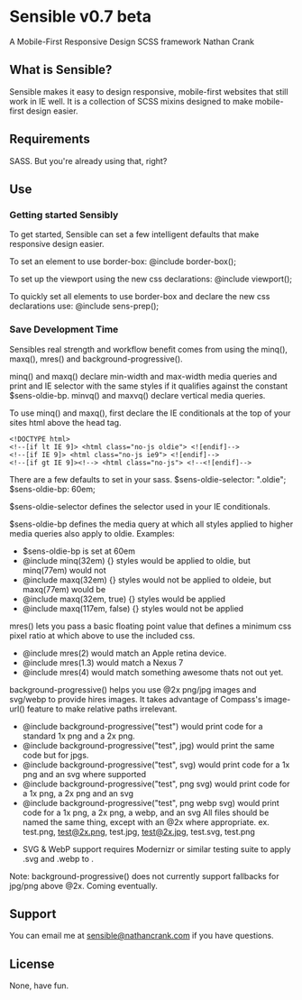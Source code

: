 # Sensible v0.7 beta
A Mobile-First Responsive Design SCSS framework
Nathan Crank

## What is Sensible?
Sensible makes it easy to design responsive, mobile-first websites that still work in IE well. It is a collection of SCSS mixins designed to make mobile-first design easier.

## Requirements
SASS. But you're already using that, right?

## Use
### Getting started Sensibly
To get started, Sensible can set a few intelligent defaults that make responsive design easier.

To set an element to use border-box:
@include border-box();

To set up the viewport using the new css declarations:
@include viewport();

To quickly set all elements to use border-box and declare the new css declarations use:
@include sens-prep();

### Save Development Time
Sensibles real strength and workflow benefit comes from using the minq(), maxq(), mres() and background-progressive().

minq() and maxq() declare min-width and max-width media queries and print and IE selector with the same styles if it qualifies against the constant $sens-oldie-bp. minvq() and maxvq() declare vertical media queries.

To use minq() and maxq(), first declare the IE conditionals at the top of your sites html above the head tag.

	<!DOCTYPE html>
	<!--[if lt IE 9]> <html class="no-js oldie"> <![endif]-->
	<!--[if IE 9]> <html class="no-js ie9"> <![endif]-->
	<!--[if gt IE 9]><!--> <html class="no-js"> <!--<![endif]-->

There are a few defaults to set in your sass.
$sens-oldie-selector: ".oldie";
$sens-oldie-bp: 60em;

$sens-oldie-selector defines the selector used in your IE conditionals.

$sens-oldie-bp defines the media query at which all styles applied to higher media queries also apply to oldie.
Examples:
- $sens-oldie-bp is set at 60em
- @include minq(32em) {} styles would be applied to oldie, but minq(77em) would not
- @include maxq(32em) {} styles would not be applied to oldeie, but maxq(77em) would be
- @include maxq(32em, true) {} styles would be applied
- @include maxq(117em, false) {} styles would not be applied

mres() lets you pass a basic floating point value that defines a minimum css pixel ratio at which above to use the included css.
- @include mres(2) would match an Apple retina device.
- @include mres(1.3) would match a Nexus 7
- @include mres(4) would match something awesome thats not out yet.

background-progressive() helps you use @2x png/jpg images and svg/webp to provide hires images. It takes advantage of Compass's image-url() feature to make relative paths irrelevant.
- @include background-progressive("test") would print code for a standard 1x png and a 2x png.
- @include background-progressive("test", jpg) would print the same code but for jpgs.
- @include background-progressive("test", svg) would print code for a 1x png and an svg where supported
- @include background-progressive("test", png svg) would print code for a 1x png, a 2x png and an svg
- @include background-progressive("test", png webp svg) would print code for a 1x png, a 2x png, a webp, and an svg
All files should be named the same thing, except with an @2x where appropriate.
ex. test.png, test@2x.png, test.jpg, test@2x.jpg, test.svg, test.png

* SVG & WebP support requires Modernizr or similar testing suite to apply .svg and .webp to <html>.

Note: background-progressive() does not currently support fallbacks for jpg/png above @2x. Coming eventually.

## Support
You can email me at sensible@nathancrank.com if you have questions.

## License
None, have fun.